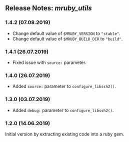 ## Release Notes: _mruby_utils_

### 1.4.2 (07.08.2019)

- Change default value of `$MRUBY_VERSION` to `"stable"`.
- Change default value of `$MRUBY_BUILD_DIR` to `"build"`.

### 1.4.1 (26.07.2019)

- Fixed issue with `source:` parameter.

### 1.4.0 (26.07.2019)

- Added `source:` parameter to `configure_libssh2()`.

### 1.3.0 (03.07.2019)

- Added `debug:` parameter to `configure_libssh2()`.

### 1.2.0 (14.06.2019)

Initial version by extracting existing code into a ruby gem.